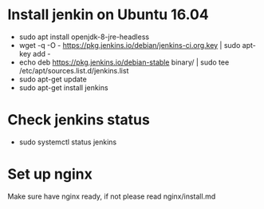 
# Install jenkin on Ubuntu 16.04
 - sudo apt install openjdk-8-jre-headless
 - wget -q -O - https://pkg.jenkins.io/debian/jenkins-ci.org.key | sudo apt-key add -
 - echo deb https://pkg.jenkins.io/debian-stable binary/ | sudo tee /etc/apt/sources.list.d/jenkins.list
 - sudo apt-get update
 - sudo apt-get install jenkins

# Check jenkins status
 - sudo systemctl status jenkins

# Set up nginx
 Make sure have nginx ready, if not please read nginx/install.md

